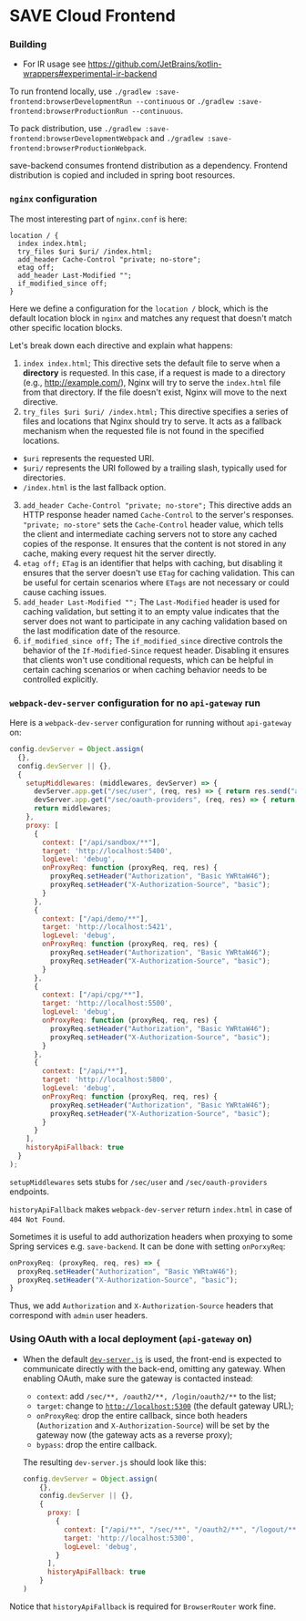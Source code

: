 # SAVE Cloud Frontend

### Building
* For IR usage see https://github.com/JetBrains/kotlin-wrappers#experimental-ir-backend

To run frontend locally, use `./gradlew :save-frontend:browserDevelopmentRun --continuous` or `./gradlew :save-frontend:browserProductionRun --continuous`.

To pack distribution, use `./gradlew :save-frontend:browserDevelopmentWebpack` and `./gradlew :save-frontend:browserProductionWebpack`.

save-backend consumes frontend distribution as a dependency. Frontend distribution is copied and included in spring boot resources.

### `nginx` configuration
The most interesting part of `nginx.conf` is here:
```nginx configuration
location / {
  index index.html;
  try_files $uri $uri/ /index.html;
  add_header Cache-Control "private; no-store";
  etag off;
  add_header Last-Modified "";
  if_modified_since off;
}
```

Here we define a configuration for the `location /` block, which is the default location block in `nginx` and matches any
request that doesn't match other specific location blocks.

Let's break down each directive and explain what happens:

1. `index index.html`;
   This directive sets the default file to serve when a **directory** is requested.
   In this case, if a request is made to a directory (e.g., http://example.com/), Nginx will try to serve the `index.html`
   file from that directory. If the file doesn't exist, Nginx will move to the next directive.
2. `try_files $uri $uri/ /index.html;`
   This directive specifies a series of files and locations that Nginx should try to serve.
   It acts as a fallback mechanism when the requested file is not found in the specified locations.
- `$uri` represents the requested URI.
- `$uri/` represents the URI followed by a trailing slash, typically used for directories.
- `/index.html` is the last fallback option.
3. `add_header Cache-Control "private; no-store";`
   This directive adds an HTTP response header named `Cache-Control` to the server's responses.
   `"private; no-store"` sets the `Cache-Control` header value, which tells the client and intermediate caching servers not to store any cached copies of the response.
   It ensures that the content is not stored in any cache, making every request hit the server directly.
4. `etag off;`
   `ETag` is an identifier that helps with caching, but disabling it ensures that the server doesn't use `ETag` for caching validation.
   This can be useful for certain scenarios where `ETags` are not necessary or could cause caching issues.
5. `add_header Last-Modified "";`
   The `Last-Modified` header is used for caching validation, but setting it to an empty value indicates that the server does not want to participate in any caching validation based on the last modification date of the resource.
6. `if_modified_since off;`
   The `if_modified_since` directive controls the behavior of the `If-Modified-Since` request header.
   Disabling it ensures that clients won't use conditional requests, which can be helpful in certain caching scenarios or when caching behavior needs to be controlled explicitly.

### `webpack-dev-server` configuration for no `api-gateway` run
Here is a `webpack-dev-server` configuration for running without `api-gateway` on:
```javascript
config.devServer = Object.assign(
  {},
  config.devServer || {},
  {
    setupMiddlewares: (middlewares, devServer) => {
      devServer.app.get("/sec/user", (req, res) => { return res.send("admin"); });
      devServer.app.get("/sec/oauth-providers", (req, res) => { return res.send([]); });
      return middlewares;
    },
    proxy: [
      {
        context: ["/api/sandbox/**"],
        target: 'http://localhost:5400',
        logLevel: 'debug',
        onProxyReq: function (proxyReq, req, res) {
          proxyReq.setHeader("Authorization", "Basic YWRtaW46");
          proxyReq.setHeader("X-Authorization-Source", "basic");
        }
      },
      {
        context: ["/api/demo/**"],
        target: 'http://localhost:5421',
        logLevel: 'debug',
        onProxyReq: function (proxyReq, req, res) {
          proxyReq.setHeader("Authorization", "Basic YWRtaW46");
          proxyReq.setHeader("X-Authorization-Source", "basic");
        }
      },
      {
        context: ["/api/cpg/**"],
        target: 'http://localhost:5500',
        logLevel: 'debug',
        onProxyReq: function (proxyReq, req, res) {
          proxyReq.setHeader("Authorization", "Basic YWRtaW46");
          proxyReq.setHeader("X-Authorization-Source", "basic");
        }
      },
      {
        context: ["/api/**"],
        target: 'http://localhost:5800',
        logLevel: 'debug',
        onProxyReq: function (proxyReq, req, res) {
          proxyReq.setHeader("Authorization", "Basic YWRtaW46");
          proxyReq.setHeader("X-Authorization-Source", "basic");
        }
      }
    ],
    historyApiFallback: true
  }
);
```

`setupMiddlewares` sets stubs for `/sec/user` and `/sec/oauth-providers` endpoints.

`historyApiFallback` makes `webpack-dev-server` return `index.html` in case of `404 Not Found`.

Sometimes it is useful to add authorization headers when proxying to some Spring services e.g. `save-backend`.
It can be done with setting `onPorxyReq`:
```javascript
onProxyReq: (proxyReq, req, res) => {
  proxyReq.setHeader("Authorization", "Basic YWRtaW46");
  proxyReq.setHeader("X-Authorization-Source", "basic");
}
```
Thus, we add `Authorization` and `X-Authorization-Source` headers that correspond with `admin` user headers.

### Using OAuth with a local deployment (`api-gateway` on)

* When the default [`dev-server.js`](../save-frontend/webpack.config.d/dev-server.js)
  is used, the front-end is expected to communicate directly with the back-end,
  omitting any gateway. When enabling OAuth, make sure the gateway is contacted
  instead:

    * `context`: add `/sec/**, /oauth2/**, /login/oauth2/**` to the list;
    * `target`: change to [`http://localhost:5300`](http://localhost:5300) (the
      default gateway URL);
    * `onProxyReq`: drop the entire callback, since both headers (`Authorization`
      and `X-Authorization-Source`) will be set by the gateway now (the gateway
      acts as a reverse proxy);
    * `bypass`: drop the entire callback.

  The resulting `dev-server.js` should look like this:
  ```javascript
  config.devServer = Object.assign(
      {},
      config.devServer || {},
      {
        proxy: [
          {
            context: ["/api/**", "/sec/**", "/oauth2/**", "/logout/**", "/login/oauth2/**"],
            target: 'http://localhost:5300',
            logLevel: 'debug',
          }
        ],
        historyApiFallback: true
      }
  )
  ```

Notice that `historyApiFallback` is required for `BrowserRouter` work fine.
